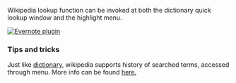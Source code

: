 Wikipedia lookup function can be invoked at both the dictionary quick lookup window and the highlight menu.

[![Evernote plugin](https://github.com/koreader/koreader/wiki/screenshots/wikipedia_lookup.png)](https://github.com/koreader/koreader/wiki/screenshots/wikipedia_lookup.png)

### Tips and tricks

Just like [dictionary](https://github.com/koreader/koreader/wiki/Dictionary-support), wikipedia supports history of searched terms, accessed through menu. More info can be found [here.](https://github.com/koreader/koreader/pull/3549)
